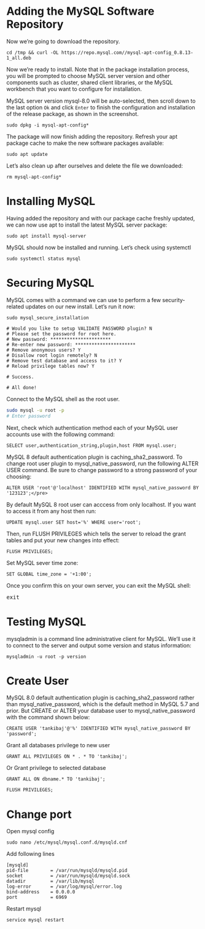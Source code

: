 # Adding the MySQL Software Repository
Now we’re going to download the repository.

```shell
cd /tmp && curl -OL https://repo.mysql.com//mysql-apt-config_0.8.13-1_all.deb
```

Now we’re ready to install. Note that in the package installation process, you will be prompted to choose MySQL server version and other components such as cluster, shared client libraries, or the MySQL workbench that you want to configure for installation.

MySQL server version mysql-8.0 will be auto-selected, then scroll down to the last option <code>Ok</code> and click <code>Enter</code> to finish the configuration and installation of the release package, as shown in the screenshot.

```shell
sudo dpkg -i mysql-apt-config*
```

The package will now finish adding the repository. Refresh your apt package cache to make the new software packages available:

```shell
sudo apt update
```

Let’s also clean up after ourselves and delete the file we downloaded:

```shell
rm mysql-apt-config*
```

# Installing MySQL
Having added the repository and with our package cache freshly updated, we can now use apt to install the latest MySQL server package:

```shell
sudo apt install mysql-server
```
MySQL should now be installed and running. Let’s check using systemctl

```shell
sudo systemctl status mysql
```

# Securing MySQL
MySQL comes with a command we can use to perform a few security-related updates on our new install. Let’s run it now:

```shell
sudo mysql_secure_installation

# Would you like to setup VALIDATE PASSWORD plugin? N
# Please set the password for root here.
# New password: **********************
# Re-enter new password: **********************
# Remove anonymous users? Y
# Disallow root login remotely? N
# Remove test database and access to it? Y
# Reload privilege tables now? Y

# Success.

# All done!
```
Connect to the MySQL shell as the root user.

```bash
sudo mysql -u root -p
# Enter password
```

Next, check which authentication method each of your MySQL user accounts use with the following command:

```shell
SELECT user,authentication_string,plugin,host FROM mysql.user;
```

MySQL 8 default authentication plugin is caching_sha2_password. To change root user plugin to mysql_native_password, run the following ALTER USER command. Be sure to change password to a strong password of your choosing:

```shell
ALTER USER 'root'@'localhost' IDENTIFIED WITH mysql_native_password BY '123123';</pre>
```

By default MySQL 8 root user can acccess from only localhost. If you want to access it from any host then run:

```shell
UPDATE mysql.user SET host='%' WHERE user='root';
```

Then, run FLUSH PRIVILEGES which tells the server to reload the grant tables and put your new changes into effect:
```shell
FLUSH PRIVILEGES;
```

Set MySQL sever time zone:

```shell
SET GLOBAL time_zone = '+1:00';
```


Once you confirm this on your own server, you can exit the MySQL shell:
<pre>exit</pre>


# Testing MySQL

mysqladmin is a command line administrative client for MySQL. We’ll use it to connect to the server and output some version and status information:

```shell
mysqladmin -u root -p version
```


# Create User
MySQL 8.0 default authentication plugin is caching_sha2_password rather than mysql_native_password, which is the default method in MySQL 5.7 and prior. But CREATE or ALTER your database user to mysql_native_password with the command shown below:

```shell
CREATE USER 'tankibaj'@'%' IDENTIFIED WITH mysql_native_password BY 'password';
```
Grant all databases privilege to new user

```shell
GRANT ALL PRIVILEGES ON * . * TO 'tankibaj';
```
Or Grant privilege to selected database

```shell
GRANT ALL ON dbname.* TO 'tankibaj';
```

```shell
FLUSH PRIVILEGES;
```

# Change port

Open mysql config

```shell
sudo nano /etc/mysql/mysql.conf.d/mysqld.cnf
```

Add following lines

```text
[mysqld]
pid-file        = /var/run/mysqld/mysqld.pid
socket          = /var/run/mysqld/mysqld.sock
datadir         = /var/lib/mysql
log-error       = /var/log/mysql/error.log
bind-address    = 0.0.0.0
port            = 6969
```

Restart mysql

```shell
service mysql restart
```

